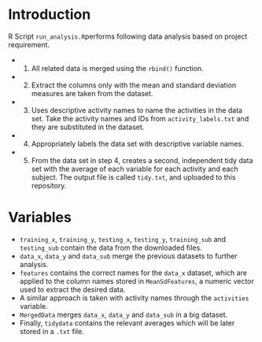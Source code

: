 # Introduction

 R Script `run_analysis.R`performs following data analysis based on project requirement.

* 1. All related data is merged using the `rbind()` function. 
* 2. Extract the columns only with the mean and standard deviation measures are taken from the dataset.
* 3. Uses descriptive activity names to name the activities in the data set. Take the activity names and IDs from `activity_labels.txt` and they are substituted in the dataset.
* 4. Appropriately labels the data set with descriptive variable names. 
* 5. From the data set in step 4, creates a second, independent tidy data set with the average of each variable for each activity and each subject. The output file is called `tidy.txt`, and uploaded to this repository.

# Variables

* `training_x`, `training_y`, `testing_x`, `testing_y`, `training_sub` and `testing_sub` contain the data from the downloaded files.
* `data_x`, `data_y` and `data_sub` merge the previous datasets to further analysis.
* `features` contains the correct names for the `data_x` dataset, which are applied to the column names stored in `MeanSdFeatures`, a numeric vector used to extract the desired data.
* A similar approach is taken with activity names through the `activities` variable.
* `MergedData` merges `data_x`, `data_y` and `data_sub` in a big dataset.
* Finally, `tidydata` contains the relevant averages which will be later stored in a `.txt` file.
